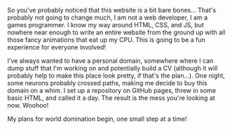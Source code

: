 So you've probably noticed that this website is a bit bare bones... That's probably not going to change much, I am not a web developer, I am a games programmer. I know my way around HTML, CSS, and JS, but nowhere near enough to write an entire website from the ground up with all those fancy animations that eat up my CPU. This is going to be a fun experience for everyone involved!

I've always wanted to have a personal domain, somewhere where I can dump stuff that I'm working on and potentially build a CV (although it will probably help to make this place look pretty, if that's the plan...). One night, some neurons probably crossed paths, making me decide to buy this domain on a whim. I set up a repository on GitHub pages, threw in some basic HTML, and called it a day. The result is the mess you're looking at now. Woohoo!  

My plans for world domination begin, one small step at a time!
